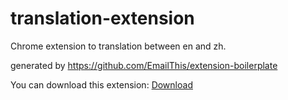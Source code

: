 # translation-extension
Chrome extension to translation between en and zh.

generated by https://github.com/EmailThis/extension-boilerplate

You can download this extension: [Download](https://github.com/lovetingyuan/translation-extension/archive/master.zip)
